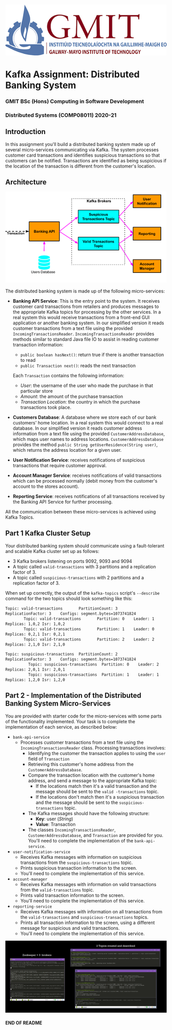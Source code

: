 ![GMTI Logo](gmit-logo.jpg)

# Kafka Assignment: Distributed Banking System

### GMIT BSc (Hons) Computing in Software Development

### Distributed Systems (COMP08011) 2020-21

<!-- ## Kafka Assignment: Distributed Banking System -->

## Introduction

In this assignment you'll build a distributed banking system made up of several micro-services communicating via Kafka.
The system processes customer card transactions and identifies suspicious transactions so that customers can be
notified. Transactions are identified as being suspicious if the location of the transaction is different from the
customer's location.

## Architecture

![Architecture](architecture.png)

The distributed banking system is made up of the following micro-services:

- **Banking API Service**: This is the entry point to the system. It receives customer card transactions from retailers
  and produces messages to the appropriate Kafka topics for processing by the other services. In a real system this
  would receive transactions from a front-end GUI application or another banking system. In our simplified version it
  reads customer transactions from a text file using the provided `IncomingTransactionsReader`.
  `IncomingTransactionsReader` provides methods similar to standard Java file IO to assist in reading customer
  transaction information:
    - `public boolean hasNext()`: return true if there is another transaction to read
    - `public Transaction next()`: reads the next transaction

  Each `Transaction` contains the following information:
    - _User_: the username of the user who made the purchase in that particular store
    - _Amount_: the amount of the purchase transaction
    - _Transaction Location_: the country in which the purchase transactions took place.

- **Customers Database**: A database where we store each of our bank customers' home location. In a real system this
  would connect to a real database. In our simplified version it reads customer address information from a text file
  using the provided `CustomerAddressDatabase`, which maps user names to address locations. `CustomerAddressDatabase`
  provides the method `public String getUserResidence(String user)`, which returns the address location for a given
  user.
- **User Notification Service**: receives notifications of suspicious transactions that require customer approval.
- **Account Manager Service**: receives notifications of valid transactions which can be processed normally (debit money
  from the customer's account to the stores account).
- **Reporting Service**:  receives notifications of all transactions received by the Banking API Service for further
  processing.

All the communication between these micro-services is achieved using Kafka Topics.

## Part 1 Kafka Cluster Setup

Your distributed banking system should communicate using a fault-tolerant and scalable Kafka cluster set up as follows:

- 3 Kafka brokers listening on ports 9092, 9093 and 9094
- A topic called `valid-transactions` with 3 partitions and a replication factor of 3.
- A topic called `suspicious-transactions` with 2 partitions and a replication factor of 3.

When set up correctly, the output of the `kafka-topics` script's `--describe` command for the two topics should look
something like this:

```
Topic: valid-transactions       PartitionCount: 3       ReplicationFactor: 3    Configs: segment.bytes=1073741824
        Topic: valid-transactions       Partition: 0    Leader: 1       Replicas: 1,0,2 Isr: 1,0,2
        Topic: valid-transactions       Partition: 1    Leader: 0       Replicas: 0,2,1 Isr: 0,2,1
        Topic: valid-transactions       Partition: 2    Leader: 2       Replicas: 2,1,0 Isr: 2,1,0
```

```
Topic: suspicious-transactions  PartitionCount: 2       ReplicationFactor: 3    Configs: segment.bytes=1073741824
          Topic: suspicious-transactions  Partition: 0    Leader: 2       Replicas: 2,0,1 Isr: 2,0,1
          Topic: suspicious-transactions  Partition: 1    Leader: 1       Replicas: 1,2,0 Isr: 1,2,0
```

## Part 2 - Implementation of the Distributed Banking System Micro-Services

You are provided with starter code for the micro-services with some parts of the functionality implemented. Your task is
to complete the implementation of each service, as described below:

- `bank-api-service`
    - Processes customer transactions from a text file using the `IncomingTransactionsReader` class. Processing
      transactions involves:
        - Identifying the customer the transaction applies to using the `user` field of `Transaction`
        - Retrieving this customer's home address from the `CustomerAddressDatabase`.
        - Compare the transaction location with the customer's home address, and send a message to the appropriate Kafka
          topic:
            - If the locations match then it's a valid transaction and the message should be sent to
              the `valid -transactions` topic.
            - If the locations don't match then it's a suspicious transaction and the message should be sent to the
              `suspicious-transactions` topic.
        - The Kafka messages should have the following structure:
            - **Key**: user (_String_)
            - **Value**: Transaction
        - The classes `IncomingTransactionsReader`, `CustomerAddressDatabase`, and `Transaction` are provided for you.
          You'll need to complete the implementation of the `bank-api-service`.
- `user-notification-service`
    - Receives Kafka messages with information on suspicious transactions from the `suspicious-transactions` topic.
    - Prints suspicious transaction information to the screen.
    - You'll need to complete the implementation of this service.
- `account-manager`
    - Receives Kafka messages with information on valid transactions from the `valid-transactions` topic.
    - Prints valid transaction information to the screen.
    - You'll need to complete the implementation of this service.
- `reporting-service`
    - Receives Kafka messages with information on all transactions from the `valid-transactions`
      and `suspicious-transactions` topics.
    - Prints all transaction information to the screen, using a different message for suspicious and valid transactions.
    - You'll need to complete the implementation of this service.

![Kafka Cluster Setup](https://github.com/johnshields/Kafka-Distributed-Banking-System/blob/master/screen-grabs/kafka_cluster_setup.png)

#### END OF README
